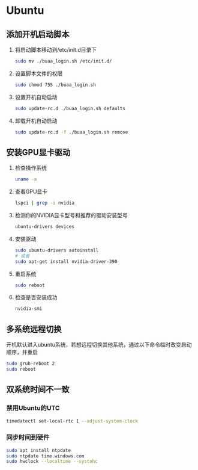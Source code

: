 # Ubuntu

## 添加开机启动脚本

1. 将启动脚本移动到/etc/init.d目录下

   ```bash
   sudo mv ./buaa_login.sh /etc/init.d/
   ```

2. 设置脚本文件的权限

   ```bash
   sudo chmod 755 ./buaa_login.sh
   ```

3. 设置开机自动启动

   ```bash
   sudo update-rc.d ./buaa_login.sh defaults
   ```

4. 卸载开机自动启动

   ```bash
   sudo update-rc.d -f ./buaa_login.sh remove
   ```


## 安装GPU显卡驱动

1. 检查操作系统

   ```bash
   uname -a
   ```

2. 查看GPU显卡

   ```bash
   lspci | grep -i nvidia
   ```

3. 检测你的NVIDIA显卡型号和推荐的驱动安装型号

   ```bash
   ubuntu-drivers devices
   ```

4. 安装驱动

   ```bash
   sudo ubuntu-drivers autoinstall
   # 或者
   sudo apt-get install nvidia-driver-390
   ```

5. 重启系统

   ```bash
   sudo reboot
   ```

6. 检查是否安装成功

   ```bash
   nvidia-smi
   ```


## 多系统远程切换

开机默认进入ubuntu系统，若想远程切换其他系统，通过以下命令临时改变启动顺序，并重启

```bash
sudo grub-reboot 2
sudo reboot
```

## 双系统时间不一致

### 禁用Ubuntu的UTC

```bash
timedatectl set-local-rtc 1 --adjust-system-clock 
```

### 同步时间到硬件

```bash
sudo apt install ntpdate
sudo ntpdate time.windows.com
sudo hwclock --localtime --systohc
```

